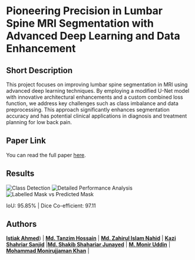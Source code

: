 # Pioneering Precision in Lumbar Spine MRI Segmentation with Advanced Deep Learning and Data Enhancement

## Short Description

This project focuses on improving lumbar spine segmentation in MRI using advanced deep learning techniques. By employing a modified U-Net model with innovative architectural enhancements and a custom combined loss function, we address key challenges such as class imbalance and data preprocessing. This approach significantly enhances segmentation accuracy and has potential clinical applications in diagnosis and treatment planning for low back pain.

## Paper Link

You can read the full paper [here](https://arxiv.org/abs/2409.06018).

## Results
![Class Detection](https://github.com/user-attachments/assets/0d96d9a1-93b9-4c11-ad47-822ea5ab0f86)
![Detailed Performance Analysis](https://github.com/user-attachments/assets/ae445d19-064c-4c2e-a489-f518a891fc06)
![Labelled Mask vs Predicted Mask](https://github.com/user-attachments/assets/3ee68f69-2f89-427e-94f6-c022073caba3)

IoU: 95.85% | 
Dice Co-efficient: 97.11

## Authors


 [**Istiak Ahmed**](github.com/istiak769)) | [**Md. Tanzim Hossain**](https://github.com/tanzimhossain) | [**Md. Zahirul Islam Nahid**](https://github.com/zahirul-islam) | [**Kazi Shahriar Sanjid**](https://github.com/shahriar-sanjid)
 |[**Md. Shakib Shahariar Junayed**](https://github.com/shakib-junayed) | [**M. Monir Uddin**](https://www.northsouth.edu/faculty-members/seps/mathematics-physics/dr.-mohammad-monir-uddin.html) | [**Mohammad Monirujjaman Khan**](https://scholar.google.ca/citations?user=Nw3kYSUAAAAJ&hl=en) |
